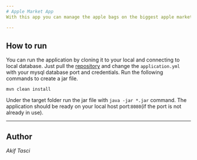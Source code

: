 ```yaml
---
# Apple Market App
With this app you can manage the apple bags on the biggest apple market. You can see the apple bag on the market or create and add your own apple bag to the market for sale.

---
```


## How to run
You can run the application by cloning it to your local and connecting to local database.
Just pull the [repository](https://github.com/akiftasci/market-app) and change the `application.yml` with your mysql database
port and credentials. Run the following commands to create a jar file.

`mvn clean install`

Under the target folder run the jar file with `java -jar *.jar` command. The application should be ready on your local host port:`8080`(if the port is not already in use).

---
## Author

*Akif Tasci*